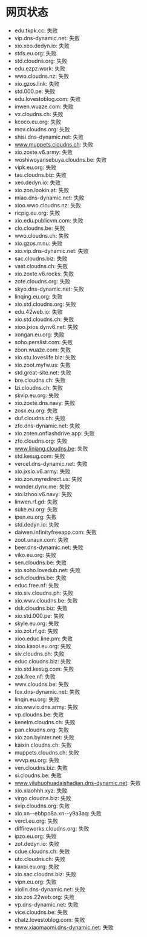 # 网页状态
- edu.tkpk.cc: 失败
- vip.dns-dynamic.net: 失败
- xio.xeo.dedyn.io: 失败
- stds.eu.org: 失败
- std.cloudns.org: 失败
- edu.ezpz.work: 失败
- wwo.cloudns.nz: 失败
- xio.gzos.link: 失败
- std.000.pe: 失败
- edu.lovestoblog.com: 失败
- inwen.wuaze.com: 失败
- vx.cloudns.ch: 失败
- kcoco.eu.org: 失败
- mov.cloudns.org: 失败
- shisi.dns-dynamic.net: 失败
- www.muppets.cloudns.ch: 失败
- xio.zoxte.v6.army: 失败
- woshiwoyansebuya.cloudns.be: 失败
- vipk.eu.org: 失败
- tau.cloudns.biz: 失败
- xeo.dedyn.io: 失败
- xio.zon.lookin.at: 失败
- miao.dns-dynamic.net: 失败
- xioo.wwo.cloudns.nz: 失败
- ricpig.eu.org: 失败
- xio.edu.publicvm.com: 失败
- clo.cloudns.be: 失败
- wwo.cloudns.ch: 失败
- xio.gzos.rr.nu: 失败
- xio.vip.dns-dynamic.net: 失败
- sac.cloudns.biz: 失败
- vast.cloudns.ch: 失败
- xio.zoxte.v6.rocks: 失败
- zote.cloudns.org: 失败
- skyo.dns-dynamic.net: 失败
- linqing.eu.org: 失败
- xio.std.cloudns.org: 失败
- edu.42web.io: 失败
- xio.std.cloudns.ch: 失败
- xioo.jxios.dynv6.net: 失败
- xongan.eu.org: 失败
- soho.perslist.com: 失败
- zoon.wuaze.com: 失败
- xio.stu.loveslife.biz: 失败
- xio.zoot.myfw.us: 失败
- std.great-site.net: 失败
- bre.cloudns.ch: 失败
- lzi.cloudns.ch: 失败
- skvip.eu.org: 失败
- xio.zoxte.dns.navy: 失败
- zosx.eu.org: 失败
- duf.cloudns.ch: 失败
- zfo.dns-dynamic.net: 失败
- xio.zoten.onflashdrive.app: 失败
- zfo.cloudns.org: 失败
- www.liniang.cloudns.be: 失败
- std.kesug.com: 失败
- vercel.dns-dynamic.net: 失败
- xio.jxsio.v6.army: 失败
- xio.zon.myredirect.us: 失败
- wonder.dynx.me: 失败
- xio.lzhoo.v6.navy: 失败
- linwen.rf.gd: 失败
- suke.eu.org: 失败
- ipen.eu.org: 失败
- std.dedyn.io: 失败
- daiwen.infinityfreeapp.com: 失败
- zoot.unaux.com: 失败
- beer.dns-dynamic.net: 失败
- viko.eu.org: 失败
- sen.cloudns.be: 失败
- xio.soho.lovedub.net: 失败
- sch.cloudns.be: 失败
- educ.free.nf: 失败
- xio.siv.cloudns.ph: 失败
- xio.wwv.cloudns.be: 失败
- dsk.cloudns.biz: 失败
- xio.std.000.pe: 失败
- skyle.eu.org: 失败
- xio.zot.rf.gd: 失败
- xioo.educ.line.pm: 失败
- xioo.kaxoi.eu.org: 失败
- siv.cloudns.ph: 失败
- educ.cloudns.biz: 失败
- xio.std.kesug.com: 失败
- zok.free.nf: 失败
- wwv.cloudns.be: 失败
- fox.dns-dynamic.net: 失败
- linqin.eu.org: 失败
- xio.wwvio.dns.army: 失败
- vp.cloudns.be: 失败
- kenelm.cloudns.ch: 失败
- pan.cloudns.org: 失败
- xio.zon.byinter.net: 失败
- kaixin.cloudns.ch: 失败
- muppets.cloudns.ch: 失败
- wvvp.eu.org: 失败
- ven.cloudns.biz: 失败
- si.cloudns.be: 失败
- www.yiluhuohuadaishadian.dns-dynamic.net: 失败
- xio.xiaohhh.xyz: 失败
- virgo.cloudns.biz: 失败
- svip.cloudns.org: 失败
- xio.xn--ebbpo8a.xn--y9a3aq: 失败
- vercl.eu.org: 失败
- diffireworks.cloudns.org: 失败
- ipzo.eu.org: 失败
- zot.dedyn.io: 失败
- cdue.cloudns.ch: 失败
- uto.cloudns.ch: 失败
- kaxoi.eu.org: 失败
- xio.sac.cloudns.biz: 失败
- vipn.eu.org: 失败
- xiolin.dns-dynamic.net: 失败
- xio.zos.22web.org: 失败
- vp.dns-dynamic.net: 失败
- vice.cloudns.be: 失败
- chatz.lovestoblog.com: 失败
- www.xiaomaomi.dns-dynamic.net: 失败
